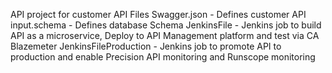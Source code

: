 API project for customer API
Files
   Swagger.json            - Defines customer API
   input.schema            - Defines database Schema
   JenkinsFile             - Jenkins job to build API as a microservice, Deploy to API Management platform and test via CA Blazemeter
   JenkinsFileProduction   - Jenkins job to promote API to production and enable Precision API monitoring and Runscope monitoring
